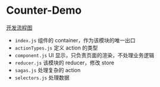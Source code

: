# Counter-Demo

[开发流程图](https://www.processon.com/view/link/5b974e46e4b015327ad9ae8a)

- `index.js` 组件的 container，作为该模块的唯一出口
- `actionTypes.js` 定义 action 的类型
- `component.js` UI 显示，只负责页面的渲染，不处理业务逻辑
- `reducer.js` 该模块的 reducer，修改 store
- `sagas.js` 处理复杂的 action
- `selectors.js` 处理数据
